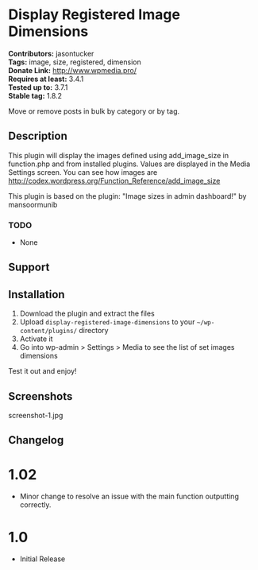 # Display Registered Image Dimensions #
**Contributors:** jasontucker  
**Tags:** image, size, registered, dimension  
**Donate Link:** http://www.wpmedia.pro/  
**Requires at least:** 3.4.1  
**Tested up to:** 3.7.1  
**Stable tag:** 1.8.2
 	
Move or remove posts in bulk by category or by tag.

## Description ##

This plugin will display the images defined using add_image_size in function.php and from installed plugins. Values are displayed in the Media Settings screen.
You can see how images are  http://codex.wordpress.org/Function_Reference/add_image_size

This plugin is based on the plugin: "Image sizes in admin dashboard!" by mansoormunib

### TODO ###

- None

## Support ##


## Installation ##

1. Download the plugin and extract the files
2. Upload `display-registered-image-dimensions` to your `~/wp-content/plugins/` directory
3. Activate it
4. Go into wp-admin > Settings > Media to see the list of set images dimensions
	
Test it out and enjoy!

## Screenshots ##

screenshot-1.jpg

## Changelog ##

# 1.02 #
* Minor change to resolve an issue with the main function outputting correctly.

# 1.0 #
* Initial Release

